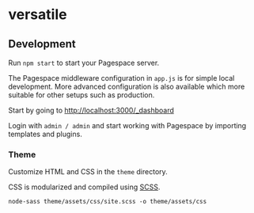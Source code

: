 versatile
============

## Development

Run `npm start` to start your Pagespace server.

The Pagespace middleware configuration in `app.js` is for simple local development. More advanced configuration 
is also available which more suitable for other setups such as production.

Start by going to [http://localhost:3000/_dashboard](http://localhost:3000/_dashboard) 

Login with `admin / admin` and start working with Pagespace by importing templates and plugins.

### Theme

Customize HTML and CSS in the `theme` directory.

CSS is modularized and compiled using [SCSS](http://sass-lang.com/). 

```
node-sass theme/assets/css/site.scss -o theme/assets/css
```